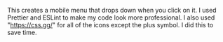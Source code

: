 This creates a mobile menu that drops down when you click on it.
I used Prettier and ESLint to make my code look more professional.
I also used "https://css.gg/" for all of the icons except the plus symbol. I did this to save time.